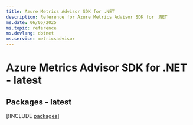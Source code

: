 ```yaml
---
title: Azure Metrics Advisor SDK for .NET
description: Reference for Azure Metrics Advisor SDK for .NET
ms.date: 06/05/2025
ms.topic: reference
ms.devlang: dotnet
ms.service: metricsadvisor
---
```

# Azure Metrics Advisor SDK for .NET - latest
## Packages - latest
[!INCLUDE [packages](metrics-advisor-index.md)]